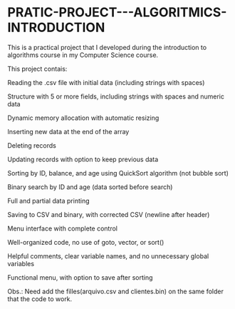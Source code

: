 # PRATIC-PROJECT---ALGORITMICS-INTRODUCTION
This is a practical project that I developed during the introduction to algorithms course in my Computer Science course.

This project contais: 

Reading the .csv file with initial data (including strings with spaces)	

Structure with 5 or more fields, including strings with spaces and numeric data	

Dynamic memory allocation with automatic resizing	

Inserting new data at the end of the array	

Deleting records 

Updating records with option to keep previous data	

Sorting by ID, balance, and age using QuickSort algorithm (not bubble sort)	

Binary search by ID and age (data sorted before search)	

Full and partial data printing	

Saving to CSV and binary, with corrected CSV (newline after header)	

Menu interface with complete control	

Well-organized code, no use of goto, vector, or sort()	

Helpful comments, clear variable names, and no unnecessary global variables	

Functional menu, with option to save after sorting

Obs.: Need add the filles(arquivo.csv and clientes.bin) on the same folder that the code to work.
